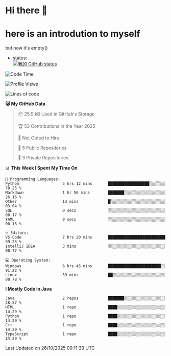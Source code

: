 # Hi there 👋
# here is an introdution to myself   
but now it's empty()
* status:    
[![我的 GitHub status](https://github-readme-stats.vercel.app/api?username=Dan5N&show_icons=true&theme=ambient_gradient)](https://github.com/anuraghazra/github-readme-stats)
<!--START_SECTION:waka-->
![Code Time](http://img.shields.io/badge/Code%20Time-177%20hrs%2013%20mins-blue)

![Profile Views](http://img.shields.io/badge/Profile%20Views-20-blue)

![Lines of code](https://img.shields.io/badge/From%20Hello%20World%20I%27ve%20Written-10.1%20thousand%20lines%20of%20code-blue)

**🐱 My GitHub Data** 

> 📦 25.9 kB Used in GitHub's Storage 
 > 
> 🏆 53 Contributions in the Year 2025
 > 
> 🚫 Not Opted to Hire
 > 
> 📜 5 Public Repositories 
 > 
> 🔑 3 Private Repositories 
 > 
📊 **This Week I Spent My Time On** 

```text
💬 Programming Languages: 
Python                   5 hrs 12 mins       ██████████████████░░░░░░░   70.25 % 
Markdown                 1 hr 56 mins        ███████░░░░░░░░░░░░░░░░░░   26.16 % 
Other                    13 mins             █░░░░░░░░░░░░░░░░░░░░░░░░   03.04 % 
SQL                      0 secs              ░░░░░░░░░░░░░░░░░░░░░░░░░   00.17 % 
YAML                     0 secs              ░░░░░░░░░░░░░░░░░░░░░░░░░   00.13 % 

🔥 Editors: 
VS Code                  7 hrs 20 mins       █████████████████████████   99.23 % 
IntelliJ IDEA            3 mins              ░░░░░░░░░░░░░░░░░░░░░░░░░   00.77 % 

💻 Operating System: 
Windows                  6 hrs 45 mins       ███████████████████████░░   91.22 % 
Linux                    39 mins             ██░░░░░░░░░░░░░░░░░░░░░░░   08.78 % 
```

**I Mostly Code in Java** 

```text
Java                     2 repos             ███████░░░░░░░░░░░░░░░░░░   28.57 % 
HTML                     1 repo              ████░░░░░░░░░░░░░░░░░░░░░   14.29 % 
Python                   1 repo              ████░░░░░░░░░░░░░░░░░░░░░   14.29 % 
C++                      1 repo              ████░░░░░░░░░░░░░░░░░░░░░   14.29 % 
TypeScript               1 repo              ████░░░░░░░░░░░░░░░░░░░░░   14.29 % 
```




 Last Updated on 26/10/2025 09:11:39 UTC
<!--END_SECTION:waka-->
